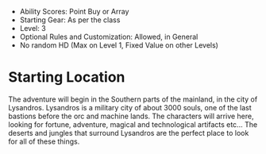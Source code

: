 * Ability Scores: Point Buy or Array
* Starting Gear: As per the class
* Level: 3
* Optional Rules and Customization: Allowed, in General
* No random HD (Max on Level 1, Fixed Value on other Levels)

# Starting Location

The adventure will begin in the Southern parts of the mainland, in the city of Lysandros. Lysandros is a military city of about 3000 souls, one of the last bastions before the orc and machine lands. The characters will arrive here, looking for fortune, adventure, magical and technological artifacts etc... The deserts and jungles that surround Lysandros are the perfect place to look for all of these things.
